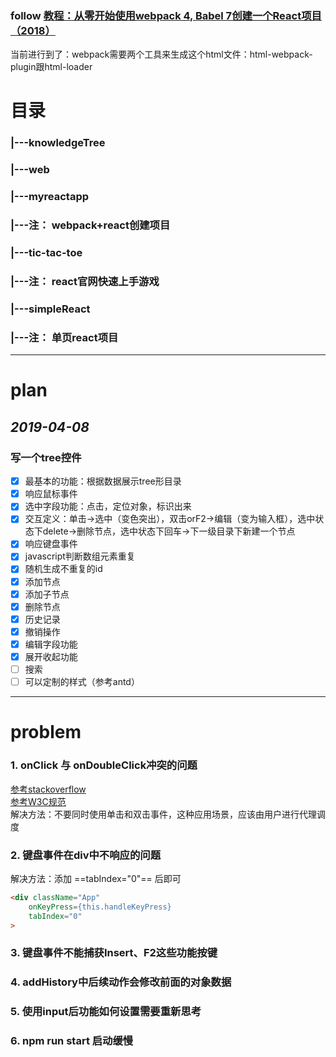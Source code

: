 ### follow [教程：从零开始使用webpack 4, Babel 7创建一个React项目（2018）](https://zhuanlan.zhihu.com/p/47704649)
当前进行到了：webpack需要两个工具来生成这个html文件：html-webpack-plugin跟html-loader

# 目录

### |---knowledgeTree
### |---web
###     |---myreactapp
###         |---注： webpack+react创建项目
###     |---tic-tac-toe
###         |---注： react官网快速上手游戏
###     |---simpleReact 
###         |---注： 单页react项目

-------------

# plan
## *2019-04-08*
### 写一个tree控件
- [x] 最基本的功能：根据数据展示tree形目录
- [X] 响应鼠标事件
- [X] 选中字段功能：点击，定位对象，标识出来
- [X] 交互定义：单击->选中（变色突出），双击orF2->编辑（变为输入框），选中状态下delete->删除节点，选中状态下回车->下一级目录下新建一个节点
- [X] 响应键盘事件
- [X] javascript判断数组元素重复
- [x] 随机生成不重复的id
- [X] 添加节点
- [X] 添加子节点
- [X] 删除节点
- [X] 历史记录
- [X] 撤销操作
- [X] 编辑字段功能
- [X] 展开收起功能
- [ ] 搜索
- [ ] 可以定制的样式（参考antd）

--------------

# problem
### 1. onClick 与 onDoubleClick冲突的问题
[参考stackoverflow](https://stackoverflow.com/questions/25777826/onclick-works-but-ondoubleclick-is-ignored-on-react-component)  
[参考W3C规范](https://www.w3.org/TR/DOM-Level-3-Events/#event-type-dblclick)  
解决方法：不要同时使用单击和双击事件，这种应用场景，应该由用户进行代理调度  

### 2. 键盘事件在div中不响应的问题  
解决方法：添加 ==tabIndex="0"== 后即可
```html
<div className="App"
    onKeyPress={this.handleKeyPress}
    tabIndex="0"
>
```

### 3. 键盘事件不能捕获Insert、F2这些功能按键

### 4. addHistory中后续动作会修改前面的对象数据

### 5. 使用input后功能如何设置需要重新思考

### 6. npm run start 启动缓慢
